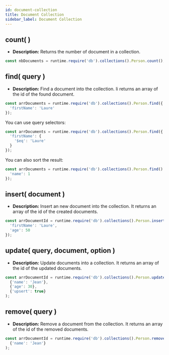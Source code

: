 ```yaml
---
id: document-collection
title: Document Collection
sidebar_label: Document Collection
---
```


## count( )

- **Description:** Returns the number of document in a collection.

```js
const nbDocuments = runtime.require('db').collections().Person.count();
```

## find( query )

- **Description:** Find a document into the collection. Ii returns an array of the id of the found document.

```js
const arrDocuments = runtime.require('db').collections().Person.find({
  'firstName': 'Laure'
});
```

You can use query selectors:

```js
const arrDocuments = runtime.require('db').collections().Person.find({
  'firstName': {
    '$eq': 'Laure'
  }
});
```

You can also sort the result:

```js
const arrDocuments = runtime.require('db').collections().Person.find().sort({
  'name': 1
});
```

## insert( document )

- **Description:** Insert an new document into the collection. It returns an array of the id of the created documents.

```js
const arrDocumentId = runtime.require('db').collections().Person.insert({
  'firstName': 'Laure',
  'age': 50
});
```

## update( query, document, option )

- **Description:** Update documents into a collection. It returns an array of the id of the updated documents.

```js
const arrDocumentId = runtime.require('db').collections().Person.update(
  {'name': 'Jean'},
  {'age': 30}, 
  {'upsert': true}
);
```

## remove( query )

- **Description:** Remove a document from the collection. It returns an array of the id of the removed documents.

```js
const arrDocumentId = runtime.require('db').collections().Person.remove(
  {'name': 'Jean'}
);
```